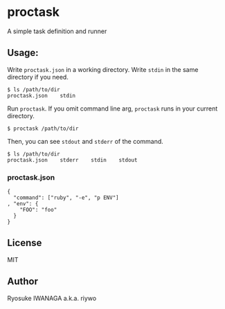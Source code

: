# proctask

A simple task definition and runner

## Usage:

Write `proctask.json` in a working directory. Write `stdin` in the same directory if you need.

    $ ls /path/to/dir
    proctask.json    stdin

Run `proctask`. If you omit command line arg, `proctask` runs in your current directory.
    
    $ proctask /path/to/dir

Then, you can see `stdout` and `stderr` of the command.

    $ ls /path/to/dir
    proctask.json    stderr    stdin    stdout

### proctask.json

    {
      "command": ["ruby", "-e", "p ENV"]
    , "env": {
        "FOO": "foo"
      }
    }

## License

MIT

## Author

Ryosuke IWANAGA a.k.a. riywo
